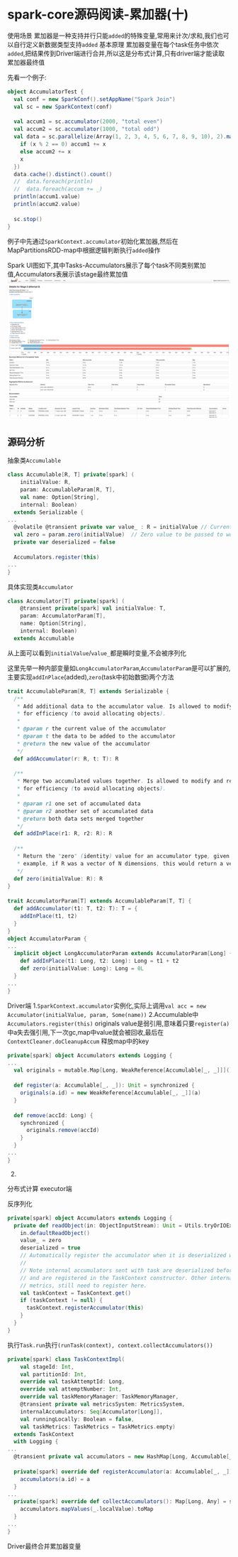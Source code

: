 # spark-core源码阅读-累加器(十)

使用场景
累加器是一种支持并行只能`added`的特殊变量,常用来计次/求和,我们也可以自行定义新数据类型支持`added`
基本原理
累加器变量在每个task任务中依次`added`,把结果传到Driver端进行合并,所以这是分布式计算,只有driver端才能读取累加器最终值

先看一个例子:
```scala
object AccumulatorTest {
  val conf = new SparkConf().setAppName("Spark Join")
  val sc = new SparkContext(conf)

  val accum1 = sc.accumulator(2000, "total even")
  val accum2 = sc.accumulator(1000, "total odd")
  val data = sc.parallelize(Array(1, 2, 3, 4, 5, 6, 7, 8, 9, 10), 2).map(x => {
    if (x % 2 == 0) accum1 += x
    else accum2 += x
    x
  })
  data.cache().distinct().count()
  //  data.foreach(println)
  //  data.foreach(accum += _)
  println(accum1.value)
  println(accum2.value)

  sc.stop()
}
```

例子中先通过`SparkContext.accumulator`初始化累加器,然后在MapPartitionsRDD-map中根据逻辑判断执行`added`操作

Spark UI图如下,其中Tasks-Accumulators展示了每个task不同类别累加值,Accumulators表展示该stage最终累加值
![job-AccumulatorTest.png](img/job-AccumulatorTest.png)

## 源码分析

抽象类`Accumulable`
```scala
class Accumulable[R, T] private[spark] (
    initialValue: R,
    param: AccumulableParam[R, T],
    val name: Option[String],
    internal: Boolean)
  extends Serializable {  
...
  @volatile @transient private var value_ : R = initialValue // Current value on master
  val zero = param.zero(initialValue)  // Zero value to be passed to workers
  private var deserialized = false

  Accumulators.register(this)  
...  
}
```

具体实现类`Accumulator`
```scala
class Accumulator[T] private[spark] (
    @transient private[spark] val initialValue: T,
    param: AccumulatorParam[T],
    name: Option[String],
    internal: Boolean)
  extends Accumulable
```
从上面可以看到`initialValue`/`value_`都是瞬时变量,不会被序列化


这里先举一种内部变量如`LongAccumulatorParam`,`AccumulatorParam`是可以扩展的,
主要实现`addInPlace`(added),`zero`(task中初始数据)两个方法

```scala
trait AccumulableParam[R, T] extends Serializable {
  /**
   * Add additional data to the accumulator value. Is allowed to modify and return `r`
   * for efficiency (to avoid allocating objects).
   *
   * @param r the current value of the accumulator
   * @param t the data to be added to the accumulator
   * @return the new value of the accumulator
   */
  def addAccumulator(r: R, t: T): R

  /**
   * Merge two accumulated values together. Is allowed to modify and return the first value
   * for efficiency (to avoid allocating objects).
   *
   * @param r1 one set of accumulated data
   * @param r2 another set of accumulated data
   * @return both data sets merged together
   */
  def addInPlace(r1: R, r2: R): R

  /**
   * Return the "zero" (identity) value for an accumulator type, given its initial value. For
   * example, if R was a vector of N dimensions, this would return a vector of N zeroes.
   */
  def zero(initialValue: R): R
}

trait AccumulatorParam[T] extends AccumulableParam[T, T] {
  def addAccumulator(t1: T, t2: T): T = {
    addInPlace(t1, t2)
  }
}
object AccumulatorParam {
...
  implicit object LongAccumulatorParam extends AccumulatorParam[Long] {
    def addInPlace(t1: Long, t2: Long): Long = t1 + t2
    def zero(initialValue: Long): Long = 0L
  }
...
}
```

Driver端
1.`SparkContext.accumulator`实例化,实际上调用`val acc = new Accumulator(initialValue, param, Some(name))`
2.Accumulable中`Accumulators.register(this)`
  originals value是弱引用,意味着只要`register(a)`中a失去强引用,下一次gc,map中value就会被回收,最后在`ContextCleaner.doCleanupAccum`
  释放map中的key
```scala
private[spark] object Accumulators extends Logging {
...
  val originals = mutable.Map[Long, WeakReference[Accumulable[_, _]]]()
  
  def register(a: Accumulable[_, _]): Unit = synchronized {
    originals(a.id) = new WeakReference[Accumulable[_, _]](a)
  }
  
  def remove(accId: Long) {
    synchronized {
      originals.remove(accId)
    }
  }  
...
}
```
2.



分布式计算
executor端

反序列化
```scala
private[spark] object Accumulators extends Logging {
  private def readObject(in: ObjectInputStream): Unit = Utils.tryOrIOException {
    in.defaultReadObject()
    value_ = zero
    deserialized = true
    // Automatically register the accumulator when it is deserialized with the task closure.
    //
    // Note internal accumulators sent with task are deserialized before the TaskContext is created
    // and are registered in the TaskContext constructor. Other internal accumulators, such SQL
    // metrics, still need to register here.
    val taskContext = TaskContext.get()
    if (taskContext != null) {
      taskContext.registerAccumulator(this)
    }
  }
}
```

执行`Task.run`执行`(runTask(context), context.collectAccumulators())`
```scala
private[spark] class TaskContextImpl(
    val stageId: Int,
    val partitionId: Int,
    override val taskAttemptId: Long,
    override val attemptNumber: Int,
    override val taskMemoryManager: TaskMemoryManager,
    @transient private val metricsSystem: MetricsSystem,
    internalAccumulators: Seq[Accumulator[Long]],
    val runningLocally: Boolean = false,
    val taskMetrics: TaskMetrics = TaskMetrics.empty)
  extends TaskContext
  with Logging {
...
  @transient private val accumulators = new HashMap[Long, Accumulable[_, _]]

  private[spark] override def registerAccumulator(a: Accumulable[_, _]): Unit = synchronized {
    accumulators(a.id) = a
  }
...
  private[spark] override def collectAccumulators(): Map[Long, Any] = synchronized {
    accumulators.mapValues(_.localValue).toMap
  }
...
}
```

Driver最终合并累加器变量



```scala

```
